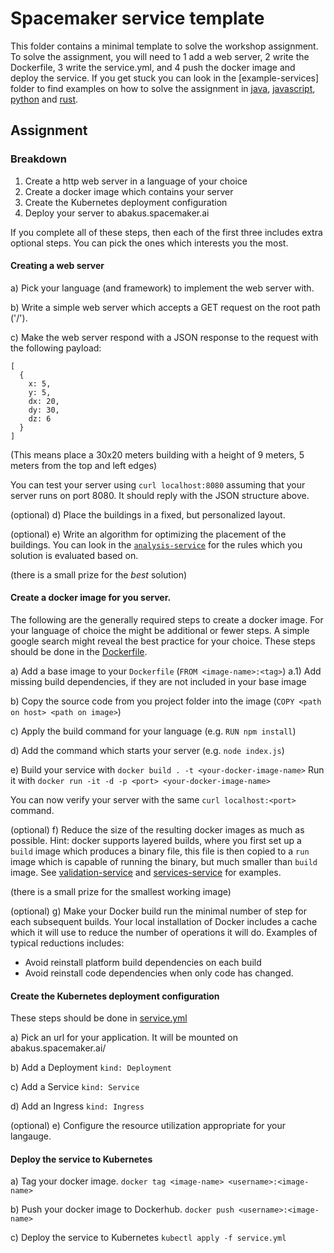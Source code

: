 # Spacemaker service template

This folder contains a minimal template to solve the workshop assignment.
To solve the assignment, you will need to 1 add a web server, 2 write the
Dockerfile, 3 write the service.yml, and 4 push the docker image and deploy
the service. If you get stuck you can look in the [example-services] folder to
find examples on how to solve the assignment in [java](../example-services/java),
[javascript](../example-services/node), [python](../example-services/python) and
[rust](../example-services/rust).

## Assignment

### Breakdown

1.  Create a http web server in a language of your choice
2.  Create a docker image which contains your server
3.  Create the Kubernetes deployment configuration
4.  Deploy your server to abakus.spacemaker.ai

If you complete all of these steps, then each of the first three includes extra
optional steps. You can pick the ones which interests you the most.

#### Creating a web server

a) Pick your language (and framework) to implement the web server with.

b) Write a simple web server which accepts a GET request on the root path ('/').

c) Make the web server respond with a JSON response to the request with the
following payload:

```
[
  {
    x: 5,
    y: 5,
    dx: 20,
    dy: 30,
    dz: 6
  }
]
```

(This means place a 30x20 meters building with a height of 9 meters, 5 meters
from the top and left edges)

You can test your server using `curl localhost:8080` assuming that your server
runs on port 8080. It should reply with the JSON structure above.

(optional) d) Place the buildings in a fixed, but personalized layout.

(optional) e) Write an algorithm for optimizing the placement of the buildings.
You can look in the [`analysis-service`](../platform-services/analysis-service)
for the rules which you solution is evaluated based on.

(there is a small prize for the _best_ solution)

#### Create a docker image for you server.

The following are the generally required steps to create a docker image. For
your language of choice the might be additional or fewer steps. A simple
google search might reveal the best practice for your choice. These steps should
be done in the [Dockerfile](./Dockerfile).

a) Add a base image to your `Dockerfile` (`FROM <image-name>:<tag>`)
a.1) Add missing build dependencies, if they are not included in your base image

b) Copy the source code from you project folder into the image (`COPY <path on host> <path on image>`)

c) Apply the build command for your language (e.g. `RUN npm install`)

d) Add the command which starts your server (e.g. `node index.js`)

e) Build your service with `docker build . -t <your-docker-image-name>`
Run it with `docker run -it -d -p <port> <your-docker-image-name>`

You can now verify your server with the same `curl localhost:<port>` command.

(optional) f) Reduce the size of the resulting docker images as much as possible.
Hint: docker supports layered builds, where you first set up a `build` image
which produces a binary file, this file is then copied to a `run` image
which is capable of running the binary, but much smaller than `build` image.
See [validation-service](../platform-services/validation-service/Dockerfile)
and [services-service](../platform-services/services-service/Dockerfile) for examples.

(there is a small prize for the smallest working image)

(optional) g) Make your Docker build run the minimal number of step for each
subsequent builds. Your local installation of Docker includes a cache which it
will use to reduce the number of operations it will do.
Examples of typical reductions includes:

- Avoid reinstall platform build dependencies on each build
- Avoid reinstall code dependencies when only code has changed.

#### Create the Kubernetes deployment configuration

These steps should be done in [service.yml](./service.yml)

a) Pick an url for your application. It will be mounted on
abakus.spacemaker.ai/<your-choice-or-url>

b) Add a Deployment `kind: Deployment`

c) Add a Service `kind: Service`

d) Add an Ingress `kind: Ingress`

(optional) e) Configure the resource utilization appropriate for your langauge.

#### Deploy the service to Kubernetes

a) Tag your docker image. `docker tag <image-name> <username>:<image-name>`

b) Push your docker image to Dockerhub. `docker push <username>:<image-name>`

c) Deploy the service to Kubernetes `kubectl apply -f service.yml`
